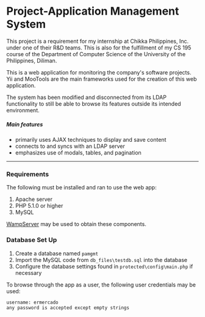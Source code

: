 # Project-Application Management System

This project is a requirement for my internship at Chikka Philippines, Inc. under one of their R&D teams. This is also for the fulfillment of my CS 195 course of the Department of Computer Science of the University of the Philippines, Diliman.

This is a web application for monitoring the company's software projects. Yii and MooTools are the main frameworks used for the creation of this web application.

The system has been modified and disconnected from its LDAP functionality to still be able to browse its features outside its intended environment.

##### Main features
* primarily uses AJAX techniques to display and save content
* connects to and syncs with an LDAP server
* emphasizes use of modals, tables, and pagination

-----------------------

### Requirements

The following must be installed and ran to use the web app:

1. Apache server
2. PHP 5.1.0 or higher
3. MySQL

[WampServer](http://www.wampserver.com/en/) may be used to obtain these components.

### Database Set Up

1. Create a database named `pamgmt`
2. Import the MySQL code from `db_files\testdb.sql` into the database
3. Configure the database settings found in `protected\config\main.php` if necessary

To browse through the app as a user, the following user credentials may be used:
```
username: ermercado
any password is accepted except empty strings
```